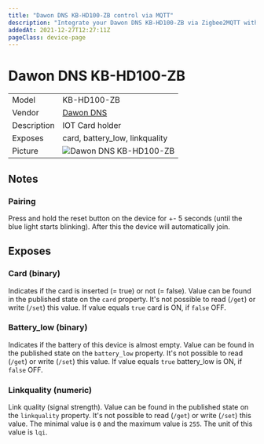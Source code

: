 ```yaml
---
title: "Dawon DNS KB-HD100-ZB control via MQTT"
description: "Integrate your Dawon DNS KB-HD100-ZB via Zigbee2MQTT with whatever smart home infrastructure you are using without the vendor's bridge or gateway."
addedAt: 2021-12-27T12:27:11Z
pageClass: device-page
---
```


<!-- !!!! -->
<!-- ATTENTION: This file is auto-generated through docgen! -->
<!-- You can only edit the "Notes"-Section between the two comment lines "Notes BEGIN" and "Notes END". -->
<!-- Do not use h1 or h2 heading within "## Notes"-Section. -->
<!-- !!!! -->

# Dawon DNS KB-HD100-ZB

|     |     |
|-----|-----|
| Model | KB-HD100-ZB  |
| Vendor  | [Dawon DNS](/supported-devices/#v=Dawon%20DNS)  |
| Description | IOT Card holder |
| Exposes | card, battery_low, linkquality |
| Picture | ![Dawon DNS KB-HD100-ZB](https://www.zigbee2mqtt.io/images/devices/KB-HD100-ZB.jpg) |


<!-- Notes BEGIN: You can edit here. Add "## Notes" headline if not already present. -->
## Notes


### Pairing
Press and hold the reset button on the device for +- 5 seconds (until the blue light starts blinking).
After this the device will automatically join.
<!-- Notes END: Do not edit below this line -->



## Exposes

### Card (binary)
Indicates if the card is inserted (= true) or not (= false).
Value can be found in the published state on the `card` property.
It's not possible to read (`/get`) or write (`/set`) this value.
If value equals `true` card is ON, if `false` OFF.

### Battery_low (binary)
Indicates if the battery of this device is almost empty.
Value can be found in the published state on the `battery_low` property.
It's not possible to read (`/get`) or write (`/set`) this value.
If value equals `true` battery_low is ON, if `false` OFF.

### Linkquality (numeric)
Link quality (signal strength).
Value can be found in the published state on the `linkquality` property.
It's not possible to read (`/get`) or write (`/set`) this value.
The minimal value is `0` and the maximum value is `255`.
The unit of this value is `lqi`.

